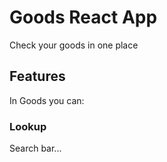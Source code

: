 # Goods React App

Check your goods in one place

## Features

In Goods you can:

### Lookup

Search bar...
